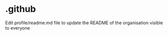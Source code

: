 # .github

Edit profile/readme.md file to update the README of the organisation visible to everyone
